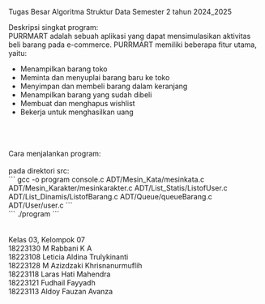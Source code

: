 Tugas Besar Algoritma Struktur Data
Semester 2 tahun 2024_2025

Deskripsi singkat program: <br />
PURRMART adalah sebuah aplikasi yang dapat mensimulasikan aktivitas beli barang pada e-commerce. PURRMART memiliki beberapa fitur utama, yaitu: <br />
- Menampilkan barang toko <br />
- Meminta dan menyuplai barang baru ke toko <br />
- Menyimpan dan membeli barang dalam keranjang <br />
- Menampilkan barang yang sudah dibeli <br />
- Membuat dan menghapus wishlist <br />
- Bekerja untuk menghasilkan uang <br />
<br />
<br />
<br />  
Cara menjalankan program: <br /> 
<br />
pada direktori src: <br />
```
gcc -o program console.c ADT/Mesin_Kata/mesinkata.c ADT/Mesin_Karakter/mesinkarakter.c ADT/List_Statis/ListofUser.c ADT/List_Dinamis/ListofBarang.c ADT/Queue/queueBarang.c ADT/User/user.c
```
<br />
```
./program
```
<br />
<br />
<br />
Kelas 03, Kelompok 07 <br />
18223130	M Rabbani K A <br />
18223108	Leticia Aldina Trulykinanti <br />
18223128	M Azizdzaki Khrisnanurmuflih <br />
18223118	Laras Hati Mahendra <br />
18223121	Fudhail Fayyadh <br />
18223113	Aldoy Fauzan Avanza <br />
